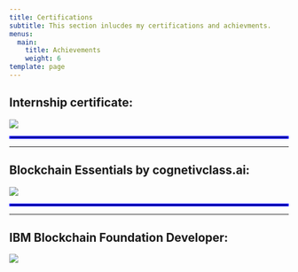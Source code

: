```yaml
---
title: Certifications
subtitle: This section inlucdes my certifications and achievments.
menus:
  main:
    title: Achievements
    weight: 6
template: page
---
```

## **Internship certificate:**

**<a href='https://drive.google.com/file/d/15jvVgvfrC6SEAPZ5v1AMlhTVUyVEUbdy/view?usp=drive_open&amp;usp=embed_facebook&source=ctrlq.org'><img src='https://lh3.googleusercontent.com/HrUbKw9RxnRhsiVj8C4Q-WaPWUmXGvTzPdDvpeWI3emEuGBQetGcvU3fk3U=w2400' /></a>**

**<hr style="border: 2px solid blue;" />**

- - -

## **Blockchain Essentials by** cognetivclass.ai:

<a href='https://drive.google.com/file/d/1f_3D56mTp-Hjk7gynxiknkajJQCEL2yQ/view?usp=drive_open&amp;usp=embed_facebook&source=ctrlq.org'><img src='https://lh4.googleusercontent.com/V2CyrlVuhIxOgFiEAkck6YmXoByMHRY4J6xvvTCzNWiHGXd8dxIUOECAfNE=w2400' /></a>

**<hr style="border: 2px solid blue;" />**

- - -

## IBM Blockchain Foundation Developer:

<a href='https://drive.google.com/file/d/1W0qMBLvVSayYLysESjJdQlX0y_FELkEI/view?usp=drive_open&amp;usp=embed_facebook&source=ctrlq.org'><img src='https://lh3.googleusercontent.com/HbZ4YVz_MJNUHhHg2D7V6-x5na9FbZkv8hHQcaUmh4QsWWKPZbyBaYYG8ow=w2400' /></a>
